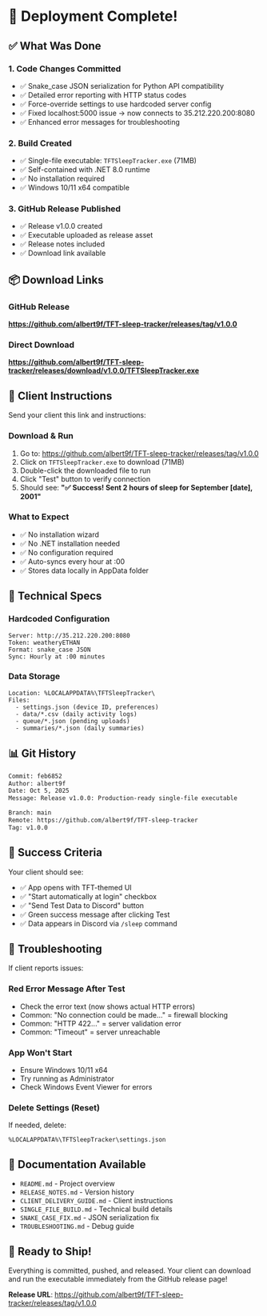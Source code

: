 # 🎉 Deployment Complete!

## ✅ What Was Done

### 1. Code Changes Committed
- ✅ Snake_case JSON serialization for Python API compatibility
- ✅ Detailed error reporting with HTTP status codes
- ✅ Force-override settings to use hardcoded server config
- ✅ Fixed localhost:5000 issue → now connects to 35.212.220.200:8080
- ✅ Enhanced error messages for troubleshooting

### 2. Build Created
- ✅ Single-file executable: `TFTSleepTracker.exe` (71MB)
- ✅ Self-contained with .NET 8.0 runtime
- ✅ No installation required
- ✅ Windows 10/11 x64 compatible

### 3. GitHub Release Published
- ✅ Release v1.0.0 created
- ✅ Executable uploaded as release asset
- ✅ Release notes included
- ✅ Download link available

## 📦 Download Links

### GitHub Release
**https://github.com/albert9f/TFT-sleep-tracker/releases/tag/v1.0.0**

### Direct Download
**https://github.com/albert9f/TFT-sleep-tracker/releases/download/v1.0.0/TFTSleepTracker.exe**

## 🚀 Client Instructions

Send your client this link and instructions:

### Download & Run
1. Go to: https://github.com/albert9f/TFT-sleep-tracker/releases/tag/v1.0.0
2. Click on `TFTSleepTracker.exe` to download (71MB)
3. Double-click the downloaded file to run
4. Click "Test" button to verify connection
5. Should see: **"✅ Success! Sent 2 hours of sleep for September [date], 2001"**

### What to Expect
- ✅ No installation wizard
- ✅ No .NET installation needed
- ✅ No configuration required
- ✅ Auto-syncs every hour at :00
- ✅ Stores data locally in AppData folder

## 🔧 Technical Specs

### Hardcoded Configuration
```
Server: http://35.212.220.200:8080
Token: weatheryETHAN
Format: snake_case JSON
Sync: Hourly at :00 minutes
```

### Data Storage
```
Location: %LOCALAPPDATA%\TFTSleepTracker\
Files:
  - settings.json (device ID, preferences)
  - data/*.csv (daily activity logs)
  - queue/*.json (pending uploads)
  - summaries/*.json (daily summaries)
```

## 📊 Git History

```bash
Commit: feb6852
Author: albert9f
Date: Oct 5, 2025
Message: Release v1.0.0: Production-ready single-file executable

Branch: main
Remote: https://github.com/albert9f/TFT-sleep-tracker
Tag: v1.0.0
```

## 🎯 Success Criteria

Your client should see:
- ✅ App opens with TFT-themed UI
- ✅ "Start automatically at login" checkbox
- ✅ "Send Test Data to Discord" button
- ✅ Green success message after clicking Test
- ✅ Data appears in Discord via `/sleep` command

## 🐛 Troubleshooting

If client reports issues:

### Red Error Message After Test
- Check the error text (now shows actual HTTP errors)
- Common: "No connection could be made..." = firewall blocking
- Common: "HTTP 422..." = server validation error
- Common: "Timeout" = server unreachable

### App Won't Start
- Ensure Windows 10/11 x64
- Try running as Administrator
- Check Windows Event Viewer for errors

### Delete Settings (Reset)
If needed, delete:
```
%LOCALAPPDATA%\TFTSleepTracker\settings.json
```

## 📝 Documentation Available

- `README.md` - Project overview
- `RELEASE_NOTES.md` - Version history
- `CLIENT_DELIVERY_GUIDE.md` - Client instructions
- `SINGLE_FILE_BUILD.md` - Technical build details
- `SNAKE_CASE_FIX.md` - JSON serialization fix
- `TROUBLESHOOTING.md` - Debug guide

## 🎊 Ready to Ship!

Everything is committed, pushed, and released. Your client can download and run the executable immediately from the GitHub release page!

**Release URL**: https://github.com/albert9f/TFT-sleep-tracker/releases/tag/v1.0.0
